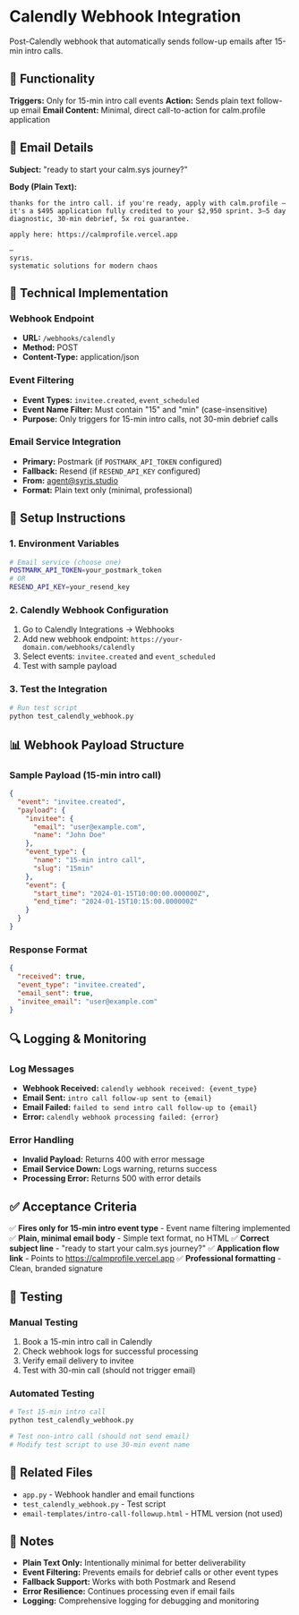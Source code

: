 # Calendly Webhook Integration

Post-Calendly webhook that automatically sends follow-up emails after 15-min intro calls.

## 🎯 Functionality

**Triggers:** Only for 15-min intro call events
**Action:** Sends plain text follow-up email
**Email Content:** Minimal, direct call-to-action for calm.profile application

## 📧 Email Details

**Subject:** "ready to start your calm.sys journey?"

**Body (Plain Text):**

```
thanks for the intro call. if you're ready, apply with calm.profile — it's a $495 application fully credited to your $2,950 sprint. 3–5 day diagnostic, 30-min debrief, 5x roi guarantee.

apply here: https://calmprofile.vercel.app

—
syrıs.
systematic solutions for modern chaos
```

## 🔧 Technical Implementation

### Webhook Endpoint

- **URL:** `/webhooks/calendly`
- **Method:** POST
- **Content-Type:** application/json

### Event Filtering

- **Event Types:** `invitee.created`, `event_scheduled`
- **Event Name Filter:** Must contain "15" and "min" (case-insensitive)
- **Purpose:** Only triggers for 15-min intro calls, not 30-min debrief calls

### Email Service Integration

- **Primary:** Postmark (if `POSTMARK_API_TOKEN` configured)
- **Fallback:** Resend (if `RESEND_API_KEY` configured)
- **From:** agent@syris.studio
- **Format:** Plain text only (minimal, professional)

## 🚀 Setup Instructions

### 1. Environment Variables

```bash
# Email service (choose one)
POSTMARK_API_TOKEN=your_postmark_token
# OR
RESEND_API_KEY=your_resend_key
```

### 2. Calendly Webhook Configuration

1. Go to Calendly Integrations → Webhooks
2. Add new webhook endpoint: `https://your-domain.com/webhooks/calendly`
3. Select events: `invitee.created` and `event_scheduled`
4. Test with sample payload

### 3. Test the Integration

```bash
# Run test script
python test_calendly_webhook.py
```

## 📊 Webhook Payload Structure

### Sample Payload (15-min intro call)

```json
{
  "event": "invitee.created",
  "payload": {
    "invitee": {
      "email": "user@example.com",
      "name": "John Doe"
    },
    "event_type": {
      "name": "15-min intro call",
      "slug": "15min"
    },
    "event": {
      "start_time": "2024-01-15T10:00:00.000000Z",
      "end_time": "2024-01-15T10:15:00.000000Z"
    }
  }
}
```

### Response Format

```json
{
  "received": true,
  "event_type": "invitee.created",
  "email_sent": true,
  "invitee_email": "user@example.com"
}
```

## 🔍 Logging & Monitoring

### Log Messages

- **Webhook Received:** `calendly webhook received: {event_type}`
- **Email Sent:** `intro call follow-up sent to {email}`
- **Email Failed:** `failed to send intro call follow-up to {email}`
- **Error:** `calendly webhook processing failed: {error}`

### Error Handling

- **Invalid Payload:** Returns 400 with error message
- **Email Service Down:** Logs warning, returns success
- **Processing Error:** Returns 500 with error details

## ✅ Acceptance Criteria

✅ **Fires only for 15-min intro event type** - Event name filtering implemented
✅ **Plain, minimal email body** - Simple text format, no HTML
✅ **Correct subject line** - "ready to start your calm.sys journey?"
✅ **Application flow link** - Points to https://calmprofile.vercel.app
✅ **Professional formatting** - Clean, branded signature

## 🧪 Testing

### Manual Testing

1. Book a 15-min intro call in Calendly
2. Check webhook logs for successful processing
3. Verify email delivery to invitee
4. Test with 30-min call (should not trigger email)

### Automated Testing

```bash
# Test 15-min intro call
python test_calendly_webhook.py

# Test non-intro call (should not send email)
# Modify test script to use 30-min event name
```

## 🔗 Related Files

- `app.py` - Webhook handler and email functions
- `test_calendly_webhook.py` - Test script
- `email-templates/intro-call-followup.html` - HTML version (not used)

## 📝 Notes

- **Plain Text Only:** Intentionally minimal for better deliverability
- **Event Filtering:** Prevents emails for debrief calls or other event types
- **Fallback Support:** Works with both Postmark and Resend
- **Error Resilience:** Continues processing even if email fails
- **Logging:** Comprehensive logging for debugging and monitoring
